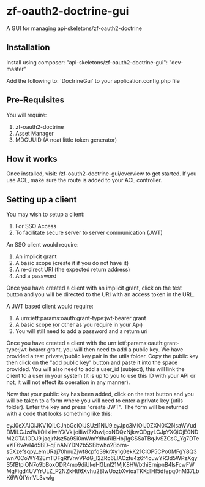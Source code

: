 # zf-oauth2-doctrine-gui
A GUI for managing api-skeletons/zf-oauth2-doctrine

## Installation

Install using composer: "api-skeletons/zf-oauth2-doctrine-gui": "dev-master"

Add the following to: 'DoctrineGui' to your application.config.php file

## Pre-Requisites

You will require:

1. zf-oauth2-doctrine
2. Asset Manager
3. MDGUUID (A neat little token generator)

## How it works

Once installed, visit: /zf-oauth2-doctrine-gui/overview to get started. If you use ACL, make sure the route is added to your ACL controller.


## Setting up a client

You may wish to setup a client:

1. For SSO Access
2. To facilitate secure server to server communication (JWT)

An SSO client would require:

1. An implicit grant
2. A basic scope (create it if you do not have it)
3. A re-direct URI (the expected return address)
4. And a password

Once you have created a client with an implicit grant, click on the test button and you will be directed to the URI with an access token in the URL.

A JWT based client would require:
1. A urn:ietf:params:oauth:grant-type:jwt-bearer grant
2. A basic scope (or other as you require in your Api)
3. You will still need to add a password and a return uri

Once you have created a client with the urn:ietf:params:oauth:grant-type:jwt-bearer grant, you will then need to add a public key. We have provided a test private/public key pair in the utils folder. Copy the public key then click on the "add public key" button and paste it into the space provided. You will also need to add a user_id (subject), this will link the client to a user in your system (it is up to you to use this ID with your API or not, it will not effect its operation in any manner).

Now that your public key has been added, click on the test button and you will be taken to a form where you will need to enter a private key (utils folder). Enter the key and press "create JWT". The form will be returned with a code that looks something like this:

eyJ0eXAiOiJKV1QiLCJhbGciOiJSUzI1NiJ9.eyJpc3MiOiJ0ZXN0X2NsaWVudDMiLCJzdWIiOiIxIiwiYXVkIjoiIiwiZXhwIjoxNDQzNjkwODgyLCJpYXQiOjE0NDM2OTA1ODJ9.jaqjrNsz5a9Si0mWmYdhuRIBHbj1gGSSaTBqJvSZCsC_Yg7DTexzIF6vAvI4d5BD-qEnANYDN2b5SBbwho2Borm-s5Xzefsqpy_emURaj70hnuZjwf8cpfq39krXy1g0ekK21CiOP5CPo0MFgY8Q3wn70CoWY42EmTDFgRfVrwVPdG_l2ZRc6LIACztu4z6f4cuwYR3d5WPzXgyS5fBtplON7o9bBoxODR4mo9diUkeHGLnl21MjK8HWbthiErnjpnB4lsFcwFWMgFigd4UVYrULZ_P2NZkHtf6Xvhu2BlwUozbXvtoaTKKdlHf5dfepq0hM37LbK6WQfYmVL3vwlg

